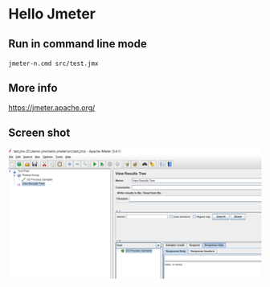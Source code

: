 # Hello Jmeter

## Run in command line mode
`jmeter-n.cmd src/test.jmx`

## More info
https://jmeter.apache.org/

## Screen shot
![jmeter.jpg](jmeter.jpg)
